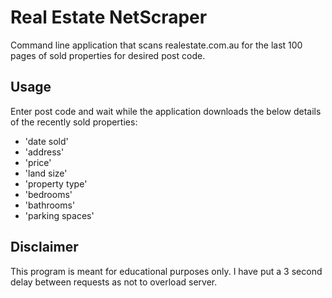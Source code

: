 # Real Estate NetScraper

Command line application that scans realestate.com.au for the last 100 pages of sold properties for desired post code.

## Usage

Enter post code and wait while the application downloads the below details of the recently sold properties:

- 'date sold'
- 'address'
- 'price'
- 'land size'
- 'property type'
- 'bedrooms'
- 'bathrooms'
- 'parking spaces'

## Disclaimer
This program is meant for educational purposes only. I have put a 3 second delay between requests as not to overload server.
